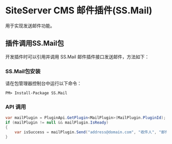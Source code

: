 # SiteServer CMS 邮件插件(SS.Mail)

用于实现发送邮件功能。

## 插件调用SS.Mail包

开发插件时可以引用并调用 SS.Mail 邮件插件接口发送邮件，方法如下：

### SS.Mail包安装

请在包管理器控制台中运行以下命令：
```
PM> Install-Package SS.Mail
```

### API 调用

```c#
var mailPlugin = PluginApi.GetPlugin<MailPlugin>(MailPlugin.PluginId);
if (mailPlugin != null && mailPlugin.IsReady)
{
    var isSuccess = mailPlugin.Send("address@domain.com", "收件人", "邮件标题", "邮件正文", out var errorMessage);
}
```
